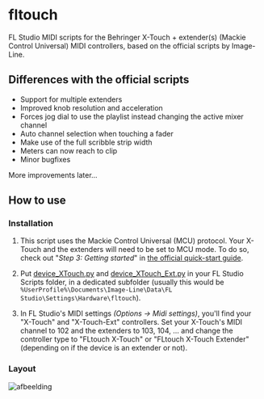 # fltouch
FL Studio MIDI scripts for the Behringer X-Touch + extender(s) (Mackie Control Universal) MIDI controllers, based on the official scripts by Image-Line.

## Differences with the official scripts
- Support for multiple extenders
- Improved knob resolution and acceleration
- Forces jog dial to use the playlist instead changing the active mixer channel
- Auto channel selection when touching a fader
- Make use of the full scribble strip width
- Meters can now reach to clip
- Minor bugfixes

More improvements later...

## How to use

### Installation

1. This script uses the Mackie Control Universal (MCU) protocol. Your X-Touch and the extenders will need to be set to MCU mode. To do so, check out "*Step 3: Getting started*" in [the official quick-start guide](https://mediadl.musictribe.com/media/PLM/data/docs/P0B1X/X-TOUCH_QSG_WW.pdf).

2. Put [device_XTouch.py](./device_XTouch.py) and [device_XTouch_Ext.py](./device_XTouch_Ext.py) in your FL Studio Scripts folder, in a dedicated subfolder (usually this would be `%UserProfile%\Documents\Image-Line\Data\FL Studio\Settings\Hardware\fltouch`).

3. In FL Studio's MIDI settings *(Options -> Midi settings)*, you'll find your "X-Touch" and "X-Touch-Ext" controllers. Set your X-Touch's MIDI channel to 102 and the extenders to 103, 104, ... and change the controller type to "FLtouch X-Touch" or "FLtouch X-Touch Extender" (depending on if the device is an extender or not).

### Layout
![afbeelding](https://user-images.githubusercontent.com/3641681/146751933-f87b5be7-c3c2-41ce-8025-19574a23abfa.png)
